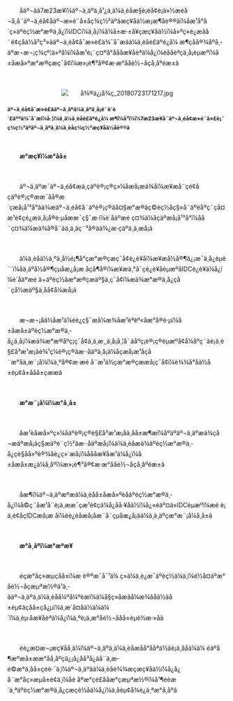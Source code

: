 <p style="text-indent: 2em;"><span style="text-indent: 2em;">åäº¬ââ</span><span style="text-indent: 2em;">7</span><span style="text-indent: 2em;">æ23æ¥</span><span style="text-indent: 2em;">ï¼äº¬ä¸äºä¸å¹¿ä¸ä¼ä¸èåæ§è¡éå¢è¡ä»½æéå¬å¸å¨äº¬ä¸éå¢åäº¬æ»é¨å±åç­¾ç½²äºãæç¥åä½æ¡æ¶åè®®ãï¼åæ¹å°å´ç»äºèç½æ°æ®ä¸­å¿ï¼IDCï¼ä¸å¡ï¼å¼å±æ·±å¥çæç¥åä½ï¼å»ºç«é¿æãå¨é¢çåä½å³ç³»ãäº¬ä¸éå¢å¯æ»è£ä¾¯å¯æãä¼ä¸èåè£äºé¿å¼ æ¶ç­åå®¾åºå¸­äºæ¬æ¬¡ç­¾çº¦ä»ªå¼ï¼åæ¹è¡¨ç¤ºå°åååæ¥åèªä¼å¿ï¼èååèªçä¸å¡èµæºï¼å±åæå»ºæ°æ®çæç¯å¢ï¼æ»¡è¶³å®¢æ·æ°å­åè½¬åçå¸åºéæ±ã</span></p>
<p style="text-indent: 2em;"><span style="text-indent: 2em;"><br/></span></p>
<p style="text-indent: 0em; text-align: center;"><span style="text-indent: 2em;"><img src="//img1.jcloudcs.com/cms/7ee3cefc-c334-4db6-b796-dd8625aca49020180723171358.jpg" title="" alt="å¾®ä¿¡å¾ç_20180723171217.jpg"/></span></p>
<p><span style="font-size: 12px;"><strong>äº¬ä¸éå¢å¯æ»è£ãäº¬ä¸äºä¼ä¸äºä¸å¡é¨è´è´£äººä¾¯å¯æï¼å·¦ï¼ä¸ä¼ä¸èåè£äºé¿å¼ æ¶ï¼å³ï¼ï¼7æ23æ¥å¨äº¬ä¸éå¢æ»é¨ä»£è¡¨ç­¾ç½²äºäº¬ä¸äºä¸ä¼ä¸èåç­¾ç½²æç¥åä½åè®®ã</strong></span></p>
<p><span style="font-size: 12px;"><strong><br/></strong></span></p>
<p style="text-indent: 2em;"><strong>æ°æç¥ï¼æ°åå±</strong><span style="font-size: 12px;"><strong><br/></strong></span></p>
<p><strong><br/></strong></p>
<p style="text-indent: 2em;"><span style="text-indent: 2em;">äº¬ä¸äºæ¯äº¬ä¸éå¢æä¸çäºè®¡ç®ç»¼åæå¡æä¾åï¼æ¥æå¨çé¢åçäºè®¡ç®ææ¯åå®æ´çæå¡å¹³å°ãä¾æäº¬ä¸éå¢å¨äºè®¡ç®ãå¤§æ°æ®ãç©èç½åç§»å¨äºèåºç¨ç­å¤æ¹é¢çé¿æä¸å¡å®è·µåææ¯ç§¯æ·ï¼è´åäºæé ç¤¾ä¼åçäºæå¡å¹³å°ï¼åå¨ç¤¾ä¼æä¾å®å¨ãä¸ä¸ãç¨³å®ãä¾¿æ·çäºä¸ä¸æå¡ã</span></p>
<p style="text-indent: 2em;"><span style="text-indent: 2em;"><br/></span></p>
<p style="text-indent: 2em;"><span style="text-indent: 2em;">ä¼ä¸èåä½ä¸ºä¸­å½é¡¶å°çæ°æ®çæç¯å¢è¿è¥åï¼æ¥æå½å®¶ä¿¡æ¯ä¸­å¿èµè´¨ï¼åä¸äºå½å®¶çµå­æ¿å¡æ åçå¶å®ï¼æ¥æä¸°å¯çè¿è¥åèµæºåIDCè¿è¥ä¼å¿ï¼è´åäºæé â+äºèç½âæ°æ®çæäº§ä¸ç¯å¢ï¼æä¾æ°æ®ä¸­å¿çå¨çå½æäº§ä¸åå¢å¼æå¡ã</span></p>
<p style="text-indent: 2em;"><span style="text-indent: 2em;"><br/></span></p>
<p style="text-indent: 2em;"><span style="text-indent: 2em;">æ¬æ¬¡åä½åæ¹ä¼éè¿ç§¯æå¼æ¾åæ¹èªèº«åæ°å®è·µï¼å±åæå±äºèç½æ°æ®ä¸­å¿ä¸å¡ï¼æä¾æ°æ®åºç¡ç¯å¢ä¸ä¸æ¸¸ä¸å¡å¸¦å¨ãåºç¡è®¡ç®èµæºå¢å¼åºç¨ãè¡ä¸è§£å³æ¹æ¡ãè¾¹ç¼è®¡ç®ãæ··åäºä¸å¡ä¼åç­æå¡æ¹åçå¨æ°åä¸æ¨¡å¼ï¼ä¸ºå®¢æ·æé å¨æ¹ä½çæ°æ®çææå¡ç¯å¢ï¼è¾¾å°åä½å±èµ¢å±ååå±çææã</span></p>
<p style="text-indent: 2em;"><span style="text-indent: 2em;"><br/></span></p>
<p style="text-indent: 2em;"><strong><span style="text-indent: 2em;">æ°æ¨¡å¼ï¼æ°å¸å±</span></strong></p>
<p style="text-indent: 2em;"><strong><span style="text-indent: 2em;"><br/></span></strong></p>
<p style="text-indent: 2em;"><span style="text-indent: 2em;">åæ¹èåæå»ºç»¼åäºè®¡ç®è§£å³æ¹æ¡åä¸åå±æ¶æï¼åºäºäº¬ä¸äºæä¾çå¬æäºæå¡ãç§æäºé¨ç½²ãæ··åäºæå¡ï¼ä¼ä¸èåæä¾äºèç½æ°æ®ä¸­å¿çè§åå»ºè®¾åè¿ç»´æå¡ï¼åååæ¥åæ¹ä¼å¿ï¼å±åæå±æ¿ä¼å¸åºï¼æ»¡è¶³å®¢æ·æ°å­åè½¬åçå¸åºéæ±ã</span></p>
<p style="text-indent: 2em;"><span style="text-indent: 2em;"><br/></span></p>
<p style="text-indent: 2em;"><span style="text-indent: 2em;">åæ¶ï¼äº¬ä¸äºæºæä¼ä¸èåå±åæå»ºèåäºèç½æ°æ®ä¸­å¿ï¼å©ç¨åæ¹å¨è¡ä¸ææ¯ç­æ¹é¢çä¼å¿åå·¥åä½ï¼å¿«éäº¤ä»IDCèµæºï¼æé è¡ä¸é¢åçIDCæå¡æ åï¼éè¿èåæå¡åæ¨å¨çµå­æ¿å¡ãä¼ä¸ä¸äºç­æ°æ¨¡å¼å¸å±ã</span></p>
<p style="text-indent: 2em;"><span style="text-indent: 2em;"><br/></span></p>
<p style="text-indent: 2em;"><strong>æ°å¸åºï¼æ°æªæ¥</strong></p>
<p style="text-indent: 2em;"><strong><br/></strong></p>
<p style="text-indent: 2em;">éçæ°å­ç»æµçåå±ï¼æ è®ºæ¯å¯¹ä¼ ç»ä¼ä¸è¿æ¯äºèç½ä¼ä¸ï¼é½å¤äºæ°å­è½¬åçæµªæ½®ä¹ä¸­ãäº¬ä¸äºä¸ä¼ä¸èåå¼ºå¼ºèæï¼ä¼å§ç»åæâå¼æ¾ãåä½ãå±èµ¢âçåå±çå¿µï¼ä¸æ´å¤åä½ä¼ä¼´ï¼ä¸èµ·åæ¥åèªä¼å¿ï¼ä¸ºè¡ä¸æ°å­è½¬ååå±èµè½æ·»åã</p>
<p style="text-indent: 2em;"><br/></p>
<p style="text-indent: 2em;"><span style="text-indent: 2em;">éè¿æ­¤æ¬¡æç¥åå¸ä¼ï¼äº¬ä¸äºä¸ä¼ä¸èåæåå°ååªä½ãè¡ä¸ååä¼ä¼ éäºå¶æºæå±ææ°å­å¸åºçä¿¡å¿åå³å¿ãå¨ä¸æ­é©æ°ä¸åå±çéè·¯ä¸ï¼äº¬ä¸äºãä¼ä¸èåè¾¾æçæç¥åä½ï¼å¿å¿å¨æ°å­ç»æµå±é¢ä¸ï¼åé åºæ°çé£ååæ°çæµªæ½®ï¼å¹¶éèæ´ä¸ªäºèç½æ°æ®ä¸­å¿çæçè½åä¼å¿ï¼ä¸åèµ¢å¾è¿ä¸ªæ°å¸åºã</span></p>

